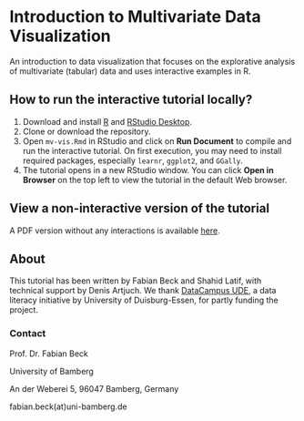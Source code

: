 # Introduction to Multivariate Data Visualization
An introduction to data visualization that focuses on the explorative analysis of multivariate (tabular) data and uses interactive examples in R.

## How to run the interactive tutorial locally?
1. Download and install [R](https://www.r-project.org/) and [RStudio Desktop](https://www.rstudio.com/products/rstudio/).
2. Clone or download the repository.
3. Open `mv-vis.Rmd` in RStudio and click on **Run Document** to compile and run the interactive tutorial. On first execution, you may need to install required packages, especially `learnr`, `ggplot2`, and `GGally`.
4. The tutorial opens in a new RStudio window. You can click **Open in Browser** on the top left to view the tutorial in the default Web browser.

## View a non-interactive version of the tutorial

A PDF version without any interactions is available [here](https://github.com/vis-uni-bamberg/mv-vis/blob/main/pdf_version/Introduction%20to%20Multivariate%20Data%20Visualization.pdf).

## About 

This tutorial has been written by Fabian Beck and Shahid Latif, with technical support by Denis Artjuch. We thank [DataCampus UDE](https://www.uni-due.de/ub/datacampus/index.php), a data literacy initiative by University of Duisburg-Essen, for partly funding the project.

### Contact

Prof. Dr. Fabian Beck

University of Bamberg

An der Weberei 5, 96047 Bamberg, Germany

fabian.beck(at)uni-bamberg.de
